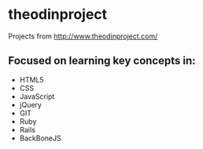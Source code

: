 # theodinproject
Projects from http://www.theodinproject.com/

## Focused on learning key concepts in:
*   HTML5
*   CSS
*   JavaScript
*   jQuery
*   GIT
*   Ruby
*   Rails
*   BackBoneJS
